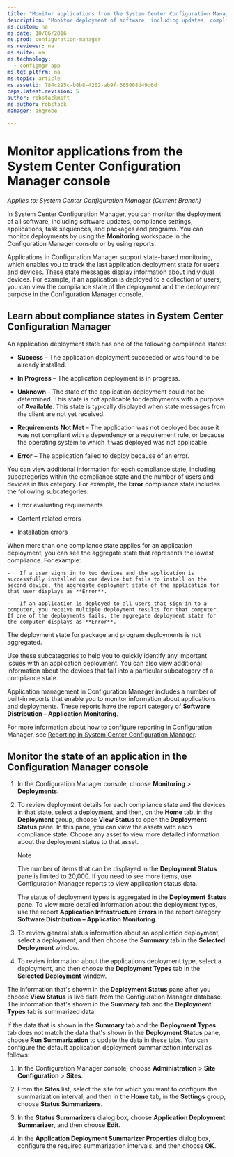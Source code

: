 ```yaml
---
title: "Monitor applications from the System Center Configuration Manager console | Microsoft Docs"
description: "Monitor deployment of software, including updates, compliance settings, and applications by using the Monitoring workspace in Configuration Manager."
ms.custom: na
ms.date: 10/06/2016
ms.prod: configuration-manager
ms.reviewer: na
ms.suite: na
ms.technology:
  - configmgr-app
ms.tgt_pltfrm: na
ms.topic: article
ms.assetid: 784c295c-b8b8-4202-ab9f-665908d49d6d
caps.latest.revision: 5
author: robstackmsftms.author: robstack
manager: angrobe

---
```

# Monitor applications from the System Center Configuration Manager console*Applies to: System Center Configuration Manager (Current Branch)*

In System Center Configuration Manager, you can monitor the deployment of all software, including software updates, compliance settings, applications, task sequences, and packages and programs. You can monitor deployments by using the **Monitoring** workspace in the Configuration Manager console or by using reports.  

 Applications in Configuration Manager support state-based monitoring, which enables you to track the last application deployment state for users and devices. These state messages display information about individual devices. For example, if an application is deployed to a collection of users, you can view the compliance state of the deployment and the deployment purpose in the Configuration Manager console.  

## Learn about compliance states in System Center Configuration Manager
 An application deployment state has one of the following compliance states:  

-   **Success** – The application deployment succeeded or was found to be already installed.  

-   **In Progress** – The application deployment is in progress.  

-   **Unknown** – The state of the application deployment could not be determined. This state is not applicable for deployments with a purpose of **Available**. This state is typically displayed when state messages from the client are not yet received.  

-   **Requirements Not Met** – The application was not deployed because it was not compliant with a dependency or a requirement rule, or because the operating system to which it was deployed was not applicable.  

-   **Error** – The application failed to deploy because of an error.  

You can view additional information for each compliance state, including subcategories within the compliance state and the number of users and devices in this category. For example, the **Error** compliance state includes the following subcategories:  

-   Error evaluating requirements  

-   Content related errors  

-   Installation errors  

 When more than one compliance state applies for an application deployment, you can see the aggregate state that represents the lowest compliance. For example:  

    -   If a user signs in to two devices and the application is successfully installed on one device but fails to install on the second device, the aggregate deployment state of the application for that user displays as **Error**.  

    -   If an application is deployed to all users that sign in to a computer, you receive multiple deployment results for that computer. If one of the deployments fails, the aggregate deployment state for the computer displays as **Error**.  

The deployment state for package and program deployments is not aggregated.  

 Use these subcategories to help you to quickly identify any important issues with an application deployment. You can also view additional information about the devices that fall into a particular subcategory of a compliance state.  

 Application management in Configuration Manager includes a number of built-in reports that enable you to monitor information about applications and deployments. These reports have the report category of **Software Distribution – Application Monitoring**.  

 For more information about how to configure reporting in Configuration Manager, see [Reporting in System Center Configuration Manager](../../core/servers/manage/reporting.md).  

## Monitor the state of an application in the Configuration Manager console  

1.  In the Configuration Manager console, choose **Monitoring** > **Deployments**.  

3.  To review deployment details for each compliance state and the devices in that state, select a deployment, and then, on the **Home** tab, in the **Deployment** group, choose **View Status** to open the **Deployment Status** pane. In this pane, you can view the assets with each compliance state. Choose any asset to view more detailed information about the deployment status to that asset.  

    > [!NOTE]  
    >  The number of items that can be displayed in the **Deployment Status** pane is limited to 20,000. If you need to see more items, use Configuration Manager reports to view application status data.  
    >   
    >  The status of deployment types is aggregated in the **Deployment Status** pane. To view more detailed information about the deployment types, use the report **Application Infrastructure Errors** in the report category **Software Distribution – Application Monitoring**.  

4.  To review general status information about an application deployment, select a deployment, and then choose the **Summary** tab in the **Selected Deployment** window.  

5.  To review information about the applications deployment type, select a deployment, and then choose the **Deployment Types** tab in the **Selected Deployment** window.  

The information that's shown in the **Deployment Status** pane after you choose **View Status** is live data from the Configuration Manager database. The information that's shown in the **Summary** tab and the **Deployment Types** tab is summarized data.

If the data that is shown in the **Summary** tab and the **Deployment Types** tab does not match the data that's shown in the **Deployment Status** pane, choose **Run Summarization** to update the data in these tabs. You can configure the default application deployment summarization interval as follows:  

1. In the Configuration Manager console, choose **Administration** > **Site Configuration** > **Sites**.

2. From the **Sites** list, select the site for which you want to configure the summarization interval, and then in the **Home** tab, in the **Settings** group, choose **Status Summarizers**.

3. In the **Status Summarizers** dialog box, choose **Application Deployment Summarizer**, and then choose **Edit**.  

4. In the **Application Deployment Summarizer Properties** dialog box, configure the required summarization intervals, and then choose **OK**.  
